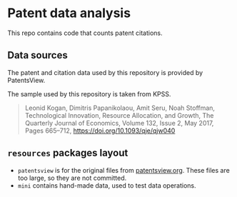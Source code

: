 # Patent data analysis
This repo contains code that counts patent citations.

## Data sources
The patent and citation data used by this repository is provided by PatentsView.

The sample used by this repository is taken from KPSS.
> Leonid Kogan, Dimitris Papanikolaou, Amit Seru, Noah Stoffman, Technological Innovation, Resource Allocation, and Growth, The Quarterly Journal of Economics, Volume 132, Issue 2, May 2017, Pages 665–712, https://doi.org/10.1093/qje/qjw040

## `resources` packages layout
* `patentsview` is for the original files from [patentsview.org](https://patentsview.org/download/data-download-tables).
    These files are too large, so they are not committed.
* `mini` contains hand-made data, used to test data operations.

